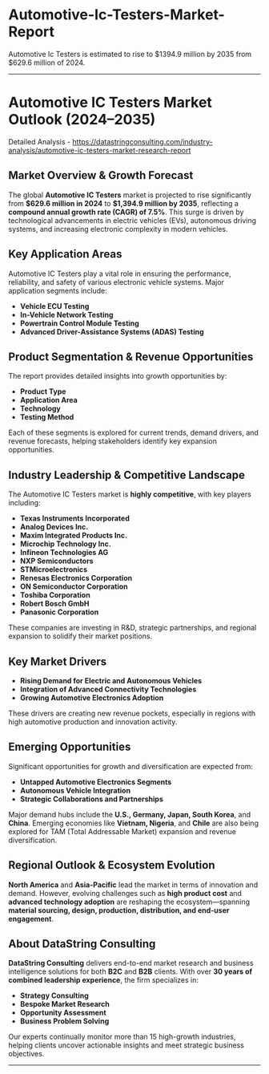 # Automotive-Ic-Testers-Market-Report

Automotive Ic Testers is estimated to rise to $1394.9 million by 2035 from $629.6 million of 2024.

---

# **Automotive IC Testers Market Outlook (2024–2035)**

Detailed Analysis - https://datastringconsulting.com/industry-analysis/automotive-ic-testers-market-research-report

## **Market Overview & Growth Forecast**

The global **Automotive IC Testers** market is projected to rise significantly from **\$629.6 million in 2024** to **\$1,394.9 million by 2035**, reflecting a **compound annual growth rate (CAGR) of 7.5%**. This surge is driven by technological advancements in electric vehicles (EVs), autonomous driving systems, and increasing electronic complexity in modern vehicles.

## **Key Application Areas**

Automotive IC Testers play a vital role in ensuring the performance, reliability, and safety of various electronic vehicle systems. Major application segments include:

* **Vehicle ECU Testing**
* **In-Vehicle Network Testing**
* **Powertrain Control Module Testing**
* **Advanced Driver-Assistance Systems (ADAS) Testing**

## **Product Segmentation & Revenue Opportunities**

The report provides detailed insights into growth opportunities by:

* **Product Type**
* **Application Area**
* **Technology**
* **Testing Method**

Each of these segments is explored for current trends, demand drivers, and revenue forecasts, helping stakeholders identify key expansion opportunities.

## **Industry Leadership & Competitive Landscape**

The Automotive IC Testers market is **highly competitive**, with key players including:

* **Texas Instruments Incorporated**
* **Analog Devices Inc.**
* **Maxim Integrated Products Inc.**
* **Microchip Technology Inc.**
* **Infineon Technologies AG**
* **NXP Semiconductors**
* **STMicroelectronics**
* **Renesas Electronics Corporation**
* **ON Semiconductor Corporation**
* **Toshiba Corporation**
* **Robert Bosch GmbH**
* **Panasonic Corporation**

These companies are investing in R\&D, strategic partnerships, and regional expansion to solidify their market positions.

## **Key Market Drivers**

* **Rising Demand for Electric and Autonomous Vehicles**
* **Integration of Advanced Connectivity Technologies**
* **Growing Automotive Electronics Adoption**

These drivers are creating new revenue pockets, especially in regions with high automotive production and innovation activity.

## **Emerging Opportunities**

Significant opportunities for growth and diversification are expected from:

* **Untapped Automotive Electronics Segments**
* **Autonomous Vehicle Integration**
* **Strategic Collaborations and Partnerships**

Major demand hubs include the **U.S., Germany, Japan, South Korea**, and **China**. Emerging economies like **Vietnam, Nigeria**, and **Chile** are also being explored for TAM (Total Addressable Market) expansion and revenue diversification.

## **Regional Outlook & Ecosystem Evolution**

**North America** and **Asia-Pacific** lead the market in terms of innovation and demand. However, evolving challenges such as **high product cost** and **advanced technology adoption** are reshaping the ecosystem—spanning **material sourcing, design, production, distribution, and end-user engagement**.

## **About DataString Consulting**

**DataString Consulting** delivers end-to-end market research and business intelligence solutions for both **B2C** and **B2B** clients. With over **30 years of combined leadership experience**, the firm specializes in:

* **Strategy Consulting**
* **Bespoke Market Research**
* **Opportunity Assessment**
* **Business Problem Solving**

Our experts continually monitor more than 15 high-growth industries, helping clients uncover actionable insights and meet strategic business objectives.

---
